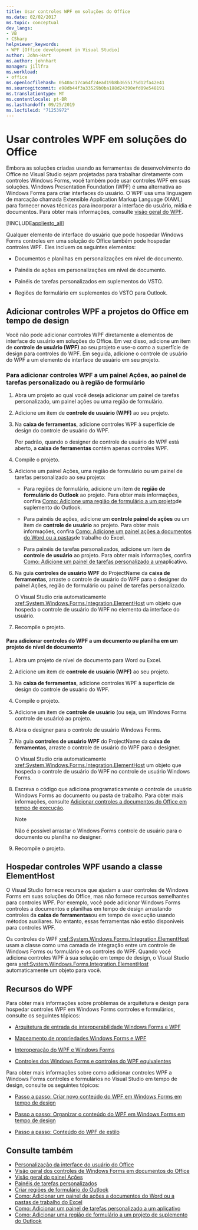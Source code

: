 ```yaml
---
title: Usar controles WPF em soluções do Office
ms.date: 02/02/2017
ms.topic: conceptual
dev_langs:
- VB
- CSharp
helpviewer_keywords:
- WPF [Office development in Visual Studio]
author: John-Hart
ms.author: johnhart
manager: jillfra
ms.workload:
- office
ms.openlocfilehash: 0540ac17ca64f24ead19b8b3655175d12fa42e41
ms.sourcegitcommit: e98db44f3a33529b0ba188d24390efd09e548191
ms.translationtype: MT
ms.contentlocale: pt-BR
ms.lasthandoff: 09/25/2019
ms.locfileid: "71253972"
---
```

# <a name="use-wpf-controls-in-office-solutions"></a>Usar controles WPF em soluções do Office

Embora as soluções criadas usando as ferramentas de desenvolvimento do Office no Visual Studio sejam projetadas para trabalhar diretamente com controles Windows Forms, você também pode usar controles WPF em suas soluções. Windows Presentation Foundation (WPF) é uma alternativa ao Windows Forms para criar interfaces do usuário. O WPF usa uma linguagem de marcação chamada Extensible Application Markup Language (XAML) para fornecer novas técnicas para incorporar a interface do usuário, mídia e documentos. Para obter mais informações, consulte [visão geral do WPF](../designers/introduction-to-wpf.md).

[!INCLUDE[appliesto_all](../vsto/includes/appliesto-all-md.md)]

Qualquer elemento de interface do usuário que pode hospedar Windows Forms controles em uma solução do Office também pode hospedar controles WPF. Eles incluem os seguintes elementos:

- Documentos e planilhas em personalizações em nível de documento.

- Painéis de ações em personalizações em nível de documento.

- Painéis de tarefas personalizados em suplementos do VSTO.

- Regiões de formulário em suplementos do VSTO para Outlook.

## <a name="add-wpf-controls-to-office-projects-at-design-time"></a>Adicionar controles WPF a projetos do Office em tempo de design

Você não pode adicionar controles WPF diretamente a elementos de interface do usuário em soluções do Office. Em vez disso, adicione um item de **controle de usuário (WPF)** ao seu projeto e use-o como a superfície de design para controles do WPF. Em seguida, adicione o controle de usuário do WPF a um elemento de interface de usuário em seu projeto.

### <a name="to-add-wpf-controls-to-an-actions-pane-custom-task-pane-or-form-region"></a>Para adicionar controles WPF a um painel Ações, ao painel de tarefas personalizado ou à região de formulário

1. Abra um projeto ao qual você deseja adicionar um painel de tarefas personalizado, um painel ações ou uma região de formulário.

2. Adicione um item de **controle de usuário (WPF)** ao seu projeto.

3. Na **caixa de ferramentas**, adicione controles WPF à superfície de design do controle de usuário do WPF.

     Por padrão, quando o designer de controle de usuário do WPF está aberto, a **caixa de ferramentas** contém apenas controles WPF.

4. Compile o projeto.

5. Adicione um painel Ações, uma região de formulário ou um painel de tarefas personalizado ao seu projeto:

    - Para regiões de formulário, adicione um item de **região de formulário do Outlook** ao projeto. Para obter mais informações, confira [Como: Adicione uma região de formulário a um projeto](../vsto/how-to-add-a-form-region-to-an-outlook-add-in-project.md)de suplemento do Outlook.

    - Para painéis de ações, adicione um **controle painel de ações** ou um item de **controle de usuário** ao projeto. Para obter mais informações, confira [Como: Adicione um painel ações a documentos do Word ou a pastas](../vsto/how-to-add-an-actions-pane-to-word-documents-or-excel-workbooks.md)de trabalho do Excel.

    - Para painéis de tarefas personalizados, adicione um item de **controle de usuário** ao projeto. Para obter mais informações, confira [Como: Adicione um painel de tarefas personalizado a um](../vsto/how-to-add-a-custom-task-pane-to-an-application.md)aplicativo.

6. Na guia **controles de usuário WPF** do ProjectName da **caixa de ferramentas**, arraste o controle de usuário do WPF para o designer do painel Ações, região de formulário ou painel de tarefas personalizado.

     O Visual Studio cria automaticamente <xref:System.Windows.Forms.Integration.ElementHost> um objeto que hospeda o controle de usuário do WPF no elemento da interface do usuário.

7. Recompile o projeto.

#### <a name="to-add-wpf-controls-to-a-document-or-worksheet-in-a-document-level-project"></a>Para adicionar controles do WPF a um documento ou planilha em um projeto de nível de documento

1. Abra um projeto de nível de documento para Word ou Excel.

2. Adicione um item de **controle de usuário (WPF)** ao seu projeto.

3. Na **caixa de ferramentas**, adicione controles WPF à superfície de design do controle de usuário do WPF.

4. Compile o projeto.

5. Adicione um item de **controle de usuário** (ou seja, um Windows Forms controle de usuário) ao projeto.

6. Abra o designer para o controle de usuário Windows Forms.

7. Na guia **controles de usuário WPF** do ProjectName da **caixa de ferramentas**, arraste o controle de usuário do WPF para o designer.

     O Visual Studio cria automaticamente <xref:System.Windows.Forms.Integration.ElementHost> um objeto que hospeda o controle de usuário do WPF no controle de usuário Windows Forms.

8. Escreva o código que adiciona programaticamente o controle de usuário Windows Forms ao documento ou pasta de trabalho. Para obter mais informações, consulte [Adicionar controles a documentos do Office em tempo de execução](../vsto/adding-controls-to-office-documents-at-run-time.md).

    > [!NOTE]
    > Não é possível arrastar o Windows Forms controle de usuário para o documento ou planilha no designer.

9. Recompile o projeto.

## <a name="host-wpf-controls-by-using-the-elementhost-class"></a>Hospedar controles WPF usando a classe ElementHost

O Visual Studio fornece recursos que ajudam a usar controles de Windows Forms em suas soluções do Office, mas não fornece recursos semelhantes para controles WPF. Por exemplo, você pode adicionar Windows Forms controles a documentos e planilhas em tempo de design arrastando controles da **caixa de ferramentas**ou em tempo de execução usando métodos auxiliares. No entanto, essas ferramentas não estão disponíveis para controles WPF.

Os controles do WPF <xref:System.Windows.Forms.Integration.ElementHost> usam a classe como uma camada de integração entre um controle de Windows Forms ou formulário e os controles do WPF. Quando você adiciona controles WPF à sua solução em tempo de design, o Visual Studio gera <xref:System.Windows.Forms.Integration.ElementHost> automaticamente um objeto para você.

## <a name="wpf-resources"></a>Recursos do WPF

Para obter mais informações sobre problemas de arquitetura e design para hospedar controles WPF em Windows Forms controles e formulários, consulte os seguintes tópicos:

- [Arquitetura de entrada de interoperabilidade Windows Forms e WPF](/dotnet/framework/wpf/advanced/windows-forms-and-wpf-interoperability-input-architecture)

- [Mapeamento de propriedades Windows Forms e WPF](/dotnet/framework/wpf/advanced/windows-forms-and-wpf-property-mapping)

- [Interoperação do WPF e Windows Forms](/dotnet/framework/wpf/advanced/wpf-and-windows-forms-interoperation)

- [Controles dos Windows Forms e controles do WPF equivalentes](/dotnet/framework/wpf/advanced/windows-forms-controls-and-equivalent-wpf-controls)

Para obter mais informações sobre como adicionar controles WPF a Windows Forms controles e formulários no Visual Studio em tempo de design, consulte os seguintes tópicos:

- [Passo a passo: Criar novo conteúdo do WPF em Windows Forms em tempo de design](/dotnet/framework/winforms/advanced/walkthrough-creating-new-wpf-content-on-windows-forms-at-design-time)

- [Passo a passo: Organizar o conteúdo do WPF em Windows Forms em tempo de design](/dotnet/framework/winforms/advanced/walkthrough-arranging-wpf-content-on-windows-forms-at-design-time)

- [Passo a passo: Conteúdo do WPF de estilo](/dotnet/framework/winforms/advanced/walkthrough-styling-wpf-content)

## <a name="see-also"></a>Consulte também

- [Personalização da interface do usuário do Office](../vsto/office-ui-customization.md)
- [Visão geral dos controles de Windows Forms em documentos do Office](../vsto/windows-forms-controls-on-office-documents-overview.md)
- [Visão geral do painel Ações](../vsto/actions-pane-overview.md)
- [Painéis de tarefas personalizados](../vsto/custom-task-panes.md)
- [Criar regiões de formulário do Outlook](../vsto/creating-outlook-form-regions.md)
- [Como: Adicionar um painel de ações a documentos do Word ou a pastas de trabalho do Excel](../vsto/how-to-add-an-actions-pane-to-word-documents-or-excel-workbooks.md)
- [Como: Adicionar um painel de tarefas personalizado a um aplicativo](../vsto/how-to-add-a-custom-task-pane-to-an-application.md)
- [Como: Adicionar uma região de formulário a um projeto de suplemento do Outlook](../vsto/how-to-add-a-form-region-to-an-outlook-add-in-project.md)
